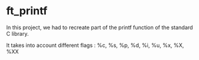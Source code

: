 # ft_printf

In this project, we had to recreate part of the printf function of the standard C library. 

It takes into account different flags : %c, %s, %p, %d, %i, %u, %x, %X, %XX
